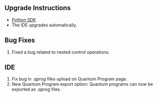 ## Upgrade Instructions

-   [Python SDK](../classiq_101/registration_installations.md/#platform-version-updates)
-   The IDE upgrades automatically.

## Bug Fixes

1. Fixed a bug related to nested control operations.

## IDE

1. Fix bug in .qprog files upload on Quantum Program page.
2. New Quantum Program export option: Quantum programs can now be exported as .qprog files.
